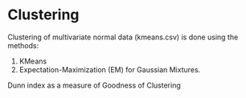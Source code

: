 # Clustering

Clustering of multivariate normal data (kmeans.csv) is done using the methods:   
1. KMeans       
2. Expectation-Maximization (EM) for Gaussian Mixtures.  

Dunn index as a measure of Goodness of Clustering









 